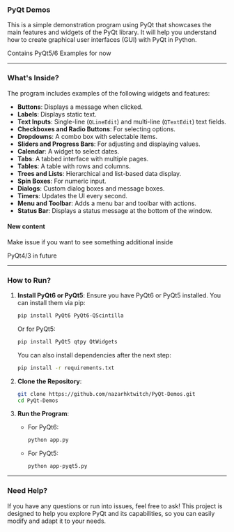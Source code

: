 ### PyQt Demos

This is a simple demonstration program using PyQt that showcases the main features and widgets of the PyQt library. It will help you understand how to create graphical user interfaces (GUI) with PyQt in Python.

Contains PyQt5/6 Examples for now

---

### What's Inside?

The program includes examples of the following widgets and features:
- **Buttons**: Displays a message when clicked.
- **Labels**: Displays static text.
- **Text Inputs**: Single-line (`QLineEdit`) and multi-line (`QTextEdit`) text fields.
- **Checkboxes and Radio Buttons**: For selecting options.
- **Dropdowns**: A combo box with selectable items.
- **Sliders and Progress Bars**: For adjusting and displaying values.
- **Calendar**: A widget to select dates.
- **Tabs**: A tabbed interface with multiple pages.
- **Tables**: A table with rows and columns.
- **Trees and Lists**: Hierarchical and list-based data display.
- **Spin Boxes**: For numeric input.
- **Dialogs**: Custom dialog boxes and message boxes.
- **Timers**: Updates the UI every second.
- **Menu and Toolbar**: Adds a menu bar and toolbar with actions.
- **Status Bar**: Displays a status message at the bottom of the window.

#### New content
Make issue if you want to see something additional inside

PyQt4/3 in future

---

### How to Run?

1. **Install PyQt6 or PyQt5**:
   Ensure you have PyQt6 or PyQt5 installed. You can install them via pip:
   ```bash
   pip install PyQt6 PyQt6-QScintilla
   ```
   Or for PyQt5:
   ```bash
   pip install PyQt5 qtpy QtWidgets
   ```
   You can also install dependencies after the next step:
   ```bash
   pip install -r requirements.txt
   ```

2. **Clone the Repository**:
   ```bash
   git clone https://github.com/nazarhktwitch/PyQt-Demos.git
   cd PyQt-Demos
   ```

3. **Run the Program**:
   - For PyQt6:
     ```bash
     python app.py
     ```
   - For PyQt5:
     ```bash
     python app-pyqt5.py
     ```

---

### Need Help?

If you have any questions or run into issues, feel free to ask! This project is designed to help you explore PyQt and its capabilities, so you can easily modify and adapt it to your needs.
